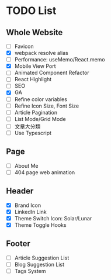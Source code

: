 # TODO List

## Whole Website

- [ ] Favicon
- [x] webpack resolve alias
- [ ] Performance: useMemo/React.memo
- [x] Mobile View Port
- [ ] Animated Component Refactor
- [ ] React Highlight
- [ ] SEO
- [x] GA
- [ ] Refine color variables
- [ ] Refine Icon Size, Font Size
- [ ] Article Pagination
- [ ] List Mode/Grid Mode
- [ ] 文章大分類
- [ ] Use Typescript

## Page

- [ ] About Me
- [ ] 404 page web animation

## Header

- [x] Brand Icon
- [x] LinkedIn Link
- [x] Theme Switch Icon: Solar/Lunar
- [x] Theme Toggle Hooks

## Footer

- [ ] Article Suggestion List
- [ ] Blog Suggestion List
- [ ] Tags System
